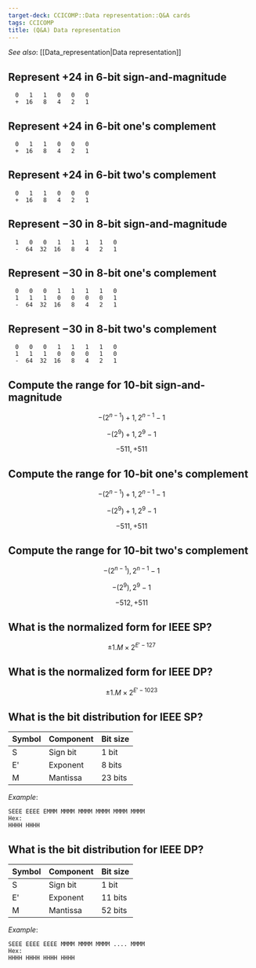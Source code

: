 ```yaml
---
target-deck: CCICOMP::Data representation::Q&A cards
tags: CCICOMP
title: (Q&A) Data representation
---
```


*See also*: [[Data_representation|Data representation]]

## Represent $+24$ in 6-bit sign-and-magnitude

```
  0   1   1   0   0   0
  +  16   8   4   2   1
```

<!--ID: 1696773990159-->

## Represent $+24$ in 6-bit one's complement

```
  0   1   1   0   0   0
  +  16   8   4   2   1
```

<!--ID: 1696773990163-->

## Represent $+24$ in 6-bit two's complement

```
  0   1   1   0   0   0
  +  16   8   4   2   1
```

<!--ID: 1696773990169-->

## Represent $-30$ in 8-bit sign-and-magnitude

```
  1   0   0   1   1   1   1   0
  -  64  32  16   8   4   2   1
```

<!--ID: 1696773990173-->

## Represent $-30$ in 8-bit one's complement

```
  0   0   0   1   1   1   1   0
  1   1   1   0   0   0   0   1
  -  64  32  16   8   4   2   1
```

<!--ID: 1696773990176-->

## Represent $-30$ in 8-bit two's complement

```
  0   0   0   1   1   1   1   0
  1   1   1   0   0   0   1   0
  -  64  32  16   8   4   2   1
```

<!--ID: 1696773990179-->

## Compute the range for 10-bit sign-and-magnitude

$$
-(2^{n-1}) + 1, 2^{n-1} - 1
$$

$$
-(2^9) + 1, 2^9 - 1
$$

$$
-511, +511
$$

<!--ID: 1696773990183-->

## Compute the range for 10-bit one's complement

$$
-(2^{n-1}) + 1, 2^{n-1} - 1
$$

$$
-(2^9) + 1, 2^9 - 1
$$

$$
-511, +511
$$

<!--ID: 1696773990187-->

## Compute the range for 10-bit two's complement

$$
-(2^{n-1}), 2^{n-1} - 1
$$

$$
-(2^9), 2^9 - 1
$$

$$
-512, +511
$$

<!--ID: 1696773990191-->

## What is the normalized form for IEEE SP?

$$
\pm1.M\times2^{E'-127}
$$

<!--ID: 1697030404033-->

## What is the normalized form for IEEE DP?

$$
\pm1.M\times2^{E'-1023}
$$

<!--ID: 1697030404041-->

## What is the bit distribution for IEEE SP?

|Symbol|Component|Bit size|
|---|---|---|
|S|Sign bit|1 bit|
|E'|Exponent|8 bits|
|M|Mantissa|23 bits|

*Example*:

```
SEEE EEEE EMMM MMMM MMMM MMMM MMMM MMMM
Hex:
HHHH HHHH
```

<!--ID: 1697030404046-->

## What is the bit distribution for IEEE DP?

|Symbol|Component|Bit size|
|---|---|---|
|S|Sign bit|1 bit|
|E'|Exponent|11 bits|
|M|Mantissa|52 bits|

*Example*:

```
SEEE EEEE EEEE MMMM MMMM MMMM .... MMMM
Hex:
HHHH HHHH HHHH HHHH
```

<!--ID: 1697030404051-->
